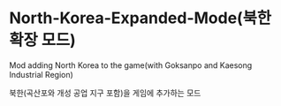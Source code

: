 # North-Korea-Expanded-Mode(북한 확장 모드)
Mod adding North Korea to the game(with Goksanpo and Kaesong Industrial Region)

북한(곡산포와 개성 공업 지구 포함)을 게임에 추가하는 모드
